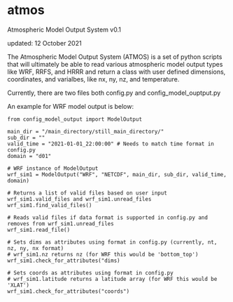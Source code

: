 # atmos
Atmospheric Model Output System v0.1

updated: 12 October 2021

The Atmospheric Model Output System (ATMOS) is a set of python scripts that will ultimately be able to read
various atmospheric model output types like WRF, RRFS, and HRRR and return a class with user defined dimensions, 
coordinates, and varialbes, like nx, ny, nz, and temperature.

Currently, there are two files both config.py and config_model_ouptput.py

An example for WRF model output is below:

```
from config_model_output import ModelOutput

main_dir = "/main_directory/still_main_directory/"
sub_dir = ""
valid_time = "2021-01-01_22:00:00" # Needs to match time format in config.py
domain = "d01"

# WRF instance of ModelOutput
wrf_sim1 = ModelOutput("WRF", "NETCDF", main_dir, sub_dir, valid_time, domain)

# Returns a list of valid files based on user input wrf_sim1.valid_files and wrf_sim1.unread_files
wrf_sim1.find_valid_files() 

# Reads valid files if data format is supported in config.py and removes from wrf_sim1.unread_files
wrf_sim1.read_file() 

# Sets dims as attributes using format in config.py (currently, nt, nz, ny, nx format)
# wrf_sim1.nz returns nz (for WRF this would be 'bottom_top')
wrf_sim1.check_for_attributes("dims) 

# Sets coords as attributes using format in config.py
# wrf_sim1.latitude returns a latitude array (for WRF this would be 'XLAT')
wrf_sim1.check_for_attributes("coords")
```
